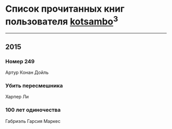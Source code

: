 # Список прочитанных книг пользователя [kotsambo](http://twitter.com/kotsambo)<sup>3</sup>
---

## 2015

### Номер 249
Артур Конан Дойль


### Убить пересмешника
Харпер Ли


### 100 лет одиночества
Габриэль Гарсия Маркес




